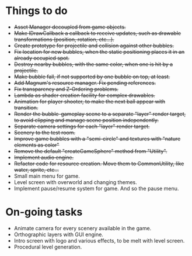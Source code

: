# Things to do

- ~~Asset Manager decoupled from game objects.~~
- ~~Make IDrawCallback a callback to receive updates, such as drawable transformations (position, rotation, etc&#8230;).~~
- ~~Create prototype for projectile and collision against other bubbles.~~
- ~~Fix location for new bubbles, when the static positioning places it in an already occupied spot.~~
- ~~Destroy nearby bubbles, with the same color, when one is hit by a projectile.~~
- ~~Make bubble fall, if not supported by one bubble on top, at least.~~
- ~~Add Magnum's resource manager. Fix pending references.~~
- ~~Fix transparency and Z-Ordering problems.~~
- ~~Lambda as shader creation facility for complex drawables.~~
- ~~Animation for player shooter, to make the next ball appear with transition.~~
- ~~Render the bubble-gameplay scene to a separate "layer" render target, to avoid clipping and manage scene position independently.~~
- ~~Separate camera settings for each "layer" render target.~~
- ~~Scenery to the test room.~~
- ~~Improve game bubbles with a "semi-circle" and textures with "nature elements as color"~~
- ~~Remove the default "createGameSphere" method from "Utility".~~
- ~~Implement audio engine.~~
- ~~Refactor code for resource creation. Move them to CommonUtility, like water, sprite, etc...~~
- Small main menu for game.
- Level screen with overworld and changing themes.
- Implement pause/resume system for game. And so the pause menu.

# On-going tasks

- Animate camera for every scenery available in the game.
- Orthographic layers with GUI engine.
- Intro screen with logo and various effects, to be melt with level screen.
- Procedural level generation.